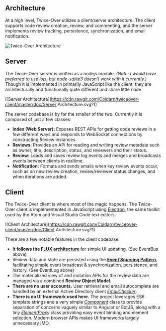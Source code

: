 ## Architecture

At a high level, Twice-Over utilizes a client/server architecture. The client supports code review creation, review, and commenting, and the server implements review tracking, persistence, synchronization, and email notification.

![Twice-Over Architecture](https://cdn.rawgit.com/Coldarn/twiceover-client/master/doc/Architecture.svg?5)

## Server

The Twice-Over server is written as a nodejs module. *(Note: I would have preferred to use iojs, but node-sqlite3 doesn't work with it currently.)* Though it is implemented in primarily JavaScript like the client, they are architecturally and functionally quite different and share little code.

![Server Architecture](https://cdn.rawgit.com/Coldarn/twiceover-client/master/doc/Server Architecture.svg?1)

The server codebase is by far the smaller of the two. Currently it is composed of just a few classes:

 - **Index (Web Server):** Exposes REST APIs for getting code reviews in a few different ways and responds to WebSocket connections by constructing Review instances.
 - **Reviews:** Provides an API for reading and writing review metadata such as owner, title, description, status, and reviewers and their status.
 - **Review:** Loads and saves review log events and merges and broadcasts events between clients in realtime.
 - **Notification:** Formats and sends emails when key review events occur, such as on new review creation, review/reviewer status changes, and when iterations are added.

## Client
 
The Twice-Over client is where most of the magic happens. The Twice-Over client is implementented in JavaScript using [Electron](http://electron.atom.io/), the same toolkit used by the Atom and Visual Studio Code text editors.

![Client Architecture](https://cdn.rawgit.com/Coldarn/twiceover-client/master/doc/Client Architecture.svg?1)

There are a few notable features in the client codebase:

 - **It follows the [FLUX architecture](https://facebook.github.io/flux/)** for simple UI updating. (See EventBus above)
 - Review data and state are persisted using the **[Event Sourcing Pattern](https://msdn.microsoft.com/en-us/library/dn589792.aspx)**, facilitating simple event broadcast & synchronization, persistence, and history. (See EventLog above)
 - The materialized view of and mutation APIs for the review data are managed via a combined **Review Object Model**.
 - **There are no user accounts.** User retrieval and email autocomplete are handled by an external Active Directory client [*EmailChecker*](https://github.com/Coldarn/twiceover-emailchecker).
 - **There is no UI framework used here.** The project leverages ES6 template strings and a very simple [*Component*](https://github.com/Coldarn/twiceover-client/blob/master/app/ui/util/Component.js) class to provide separation of concerns vaguely similar to Angular or ExtJS, along with a tiny [*ElementProxy*](https://github.com/Coldarn/twiceover-client/blob/master/app/ui/util/ElementProxy.js) class providing easy event binding and element selection. Modern browser APIs makes UI frameworks largely unnecessary IMO.

